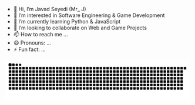 - 👋 Hi, I’m Javad Seyedi (Mr_ J)
- 👀 I’m interested in Software Engineering & Game Development
- 🌱 I’m currently learning Python & JavaScript
- 💞️ I’m looking to collaborate on Web and Game Projects
- 📫 How to reach me ...
- 😄 Pronouns: ...
- ⚡ Fun fact: ...

<!---
Javad2006sy/Javad2006sy is a ✨ special ✨ repository because its `README.md` (this file) appears on your GitHub profile.
You can click the Preview link to take a look at your changes.
--->

<picture>
  <source media="(prefers-color-scheme: dark)" srcset="https://raw.githubusercontent.com/Javad2006sy/Javad2006sy/output/github-snake-dark.svg" />
  <source media="(prefers-color-scheme: light)" srcset="https://raw.githubusercontent.com/Javad2006sy/Javad2006sy/output/github-snake.svg" />
  <img alt="github-snake" src="https://raw.githubusercontent.com/Javad2006sy/Javad2006sy/output/github-snake.svg" />
</picture>